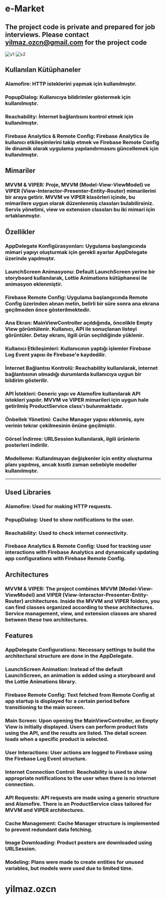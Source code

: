 # e-Market
## The project code is private and prepared for job interviews. Please contact yilmaz.ozcn@gmail.com for the project code

![v1](https://github.com/n11iOS/yilmaz.ozcn/assets/34898893/1cb2a13f-73cc-4588-89ff-d99be86b9f38)
![v2](https://github.com/n11iOS/yilmaz.ozcn/assets/34898893/fb694c8b-006a-445e-b7f6-76f4870c5ff3)

## **Kullanılan Kütüphaneler**
### **Alamofire:** HTTP isteklerini yapmak için kullanılmıştır.
### **PopupDialog:** Kullanıcıya bildirimler göstermek için kullanılmıştır.
### **Reachability:** İnternet bağlantısını kontrol etmek için kullanılmıştır.
### **Firebase Analytics & Remote Config:** Firebase Analytics ile kullanıcı etkileşimlerini takip etmek ve Firebase Remote Config ile dinamik olarak uygulama yapılandırmasını güncellemek için kullanılmıştır.

## **Mimariler**
### **MVVM & VIPER:** Proje, MVVM (Model-View-ViewModel) ve VIPER (View-Interactor-Presenter-Entity-Router) mimarilerini bir araya getirir. MVVM ve VIPER klasörleri içinde, bu mimarilere uygun olarak düzenlenmiş classları bulabilirsiniz. Servis yönetimi, view ve extension classları bu iki mimari için ortaklanmıştır.

## **Özellikler**
### **AppDelegate Konfigürasyonları:** Uygulama başlangıcında mimari yapıyı oluşturmak için gerekli ayarlar AppDelegate üzerinde yapılmıştır.
### **LaunchScreen Animasyonu:** Default LaunchScreen yerine bir storyboard kullanılarak, Lottie Animations kütüphanesi ile animasyon eklenmiştir.
### **Firebase Remote Config:** Uygulama başlangıcında Remote Config üzerinden alınan metin, belirli bir süre sonra ana ekrana geçilmeden önce gösterilmektedir.
### **Ana Ekran:** MainViewController açıldığında, öncelikle Empty View görüntülenir. Kullanıcı, API ile sonuçlanan listeyi görüntüler. Detay ekranı, ilgili ürün seçildiğinde yüklenir.
### **Kullanıcı Etkileşimleri:** Kullanıcının yaptığı işlemler Firebase Log Event yapısı ile Firebase'e kaydedilir.
### **İnternet Bağlantısı Kontrolü:** Reachability kullanılarak, internet bağlantısının olmadığı durumlarda kullanıcıya uygun bir bildirim gösterilir.
### **API İstekleri:** Generic yapı ve Alamofire kullanılarak API istekleri yapılır. MVVM ve VIPER mimarileri için uygun hale getirilmiş ProductService class'ı bulunmaktadır.
### **Önbellek Yönetimi:** Cache Manager yapısı eklenmiş, aynı verinin tekrar çekilmesinin önüne geçilmiştir.
### **Görsel İndirme:** URLSession kullanılarak, ilgili ürünlerin posterleri indirilir.
### **Modelleme:** Kullanılmayan değişkenler için entity oluşturma planı yapılmış, ancak kısıtlı zaman sebebiyle modeller kullanılmıştır.

__________

## **Used Libraries**
### **Alamofire:** Used for making HTTP requests.
### **PopupDialog:** Used to show notifications to the user.
### **Reachability:** Used to check internet connectivity.
### **Firebase Analytics & Remote Config:** Used for tracking user interactions with Firebase Analytics and dynamically updating app configurations with Firebase Remote Config.

## **Architectures**
### **MVVM & VIPER:** The project combines MVVM (Model-View-ViewModel) and VIPER (View-Interactor-Presenter-Entity-Router) architectures. Inside the MVVM and VIPER folders, you can find classes organized according to these architectures. Service management, view, and extension classes are shared between these two architectures.

## **Features**
### **AppDelegate Configurations:** Necessary settings to build the architectural structure are done in the AppDelegate.
### **LaunchScreen Animation:** Instead of the default LaunchScreen, an animation is added using a storyboard and the Lottie Animations library.
### **Firebase Remote Config:** Text fetched from Remote Config at app startup is displayed for a certain period before transitioning to the main screen.
### **Main Screen:** Upon opening the MainViewController, an Empty View is initially displayed. Users can perform product lists using the API, and the results are listed. The detail screen loads when a specific product is selected.
### **User Interactions:** User actions are logged to Firebase using the Firebase Log Event structure.
### **Internet Connection Control:** Reachability is used to show appropriate notifications to the user when there is no internet connection.
### **API Requests:** API requests are made using a generic structure and Alamofire. There is an ProductService class tailored for MVVM and VIPER architectures.
### **Cache Management:** Cache Manager structure is implemented to prevent redundant data fetching.
### **Image Downloading:** Product posters are downloaded using URLSession.
### **Modeling:** Plans were made to create entities for unused variables, but models were used due to limited time.
# yilmaz.ozcn

